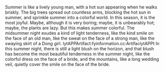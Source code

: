  Summer is like a lively young man, with a hot sun appearing when he walks briskly. The big trees spread out countless arms, blocking the hot sun in summer, and sprinkle summer into a colorful world. In this season, it is the most joyful. Maybe, although it is very boring; maybe, it is unbearably hot; maybe, the plants are lazy. But this makes summer colorful. The midsummer night exudes a kind of light tenderness, like the kind smile on the face of an old man, like the sweat on the face of a strong man, like the swaying skirt of a Dong girl. lytAPPArtifact:fyinformation.cc:ArtifaclytAPPt In this summer night, there is still a light blush on the horizon, and that blush has become the most beautiful tenderness in the summer night, like the colorful dress on the face of a bride, and the mountains, like a long wedding veil, quietly cover the smile on the face of the bride.
